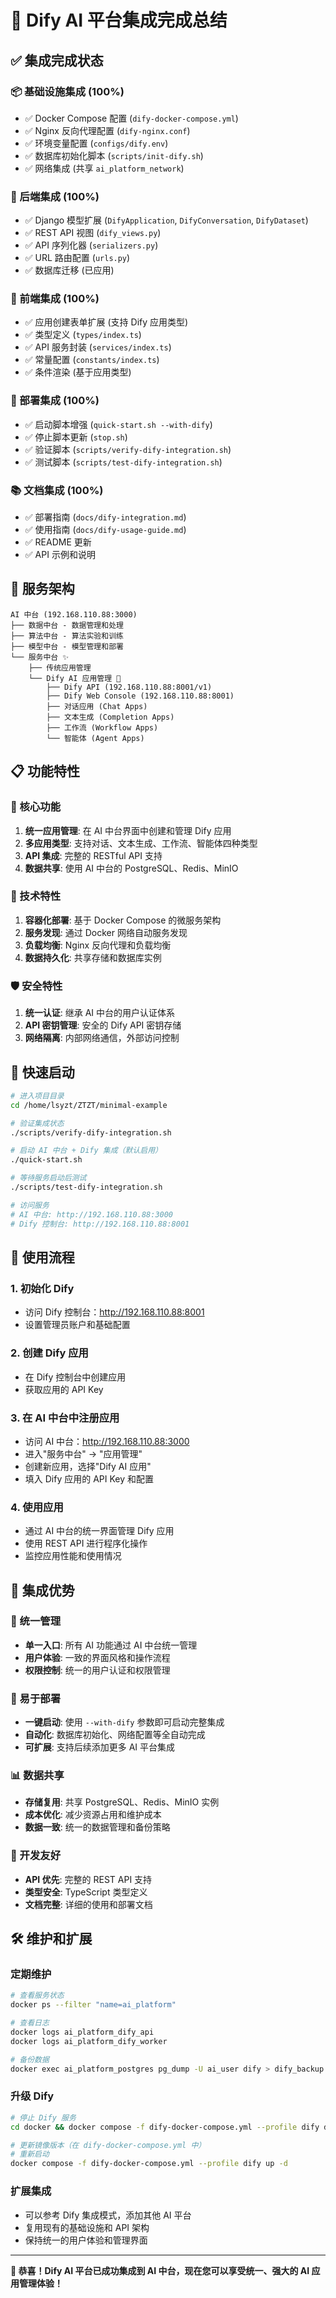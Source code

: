 # 🎉 Dify AI 平台集成完成总结

## ✅ 集成完成状态

### 📦 基础设施集成 (100%)
- ✅ Docker Compose 配置 (`dify-docker-compose.yml`)
- ✅ Nginx 反向代理配置 (`dify-nginx.conf`)
- ✅ 环境变量配置 (`configs/dify.env`)
- ✅ 数据库初始化脚本 (`scripts/init-dify.sh`)
- ✅ 网络集成 (共享 `ai_platform_network`)

### 🔧 后端集成 (100%)
- ✅ Django 模型扩展 (`DifyApplication`, `DifyConversation`, `DifyDataset`)
- ✅ REST API 视图 (`dify_views.py`)
- ✅ API 序列化器 (`serializers.py`)
- ✅ URL 路由配置 (`urls.py`)
- ✅ 数据库迁移 (已应用)

### 🎨 前端集成 (100%)
- ✅ 应用创建表单扩展 (支持 Dify 应用类型)
- ✅ 类型定义 (`types/index.ts`)
- ✅ API 服务封装 (`services/index.ts`)
- ✅ 常量配置 (`constants/index.ts`)
- ✅ 条件渲染 (基于应用类型)

### 🚀 部署集成 (100%)
- ✅ 启动脚本增强 (`quick-start.sh --with-dify`)
- ✅ 停止脚本更新 (`stop.sh`)
- ✅ 验证脚本 (`scripts/verify-dify-integration.sh`)
- ✅ 测试脚本 (`scripts/test-dify-integration.sh`)

### 📚 文档集成 (100%)
- ✅ 部署指南 (`docs/dify-integration.md`)
- ✅ 使用指南 (`docs/dify-usage-guide.md`)
- ✅ README 更新
- ✅ API 示例和说明

## 🔗 服务架构

```
AI 中台 (192.168.110.88:3000)
├── 数据中台 - 数据管理和处理
├── 算法中台 - 算法实验和训练
├── 模型中台 - 模型管理和部署
└── 服务中台 ✨
    ├── 传统应用管理
    └── Dify AI 应用管理 🤖
        ├── Dify API (192.168.110.88:8001/v1)
        ├── Dify Web Console (192.168.110.88:8001)
        ├── 对话应用 (Chat Apps)
        ├── 文本生成 (Completion Apps)
        ├── 工作流 (Workflow Apps)
        └── 智能体 (Agent Apps)
```

## 📋 功能特性

### 🎯 核心功能
1. **统一应用管理**: 在 AI 中台界面中创建和管理 Dify 应用
2. **多应用类型**: 支持对话、文本生成、工作流、智能体四种类型
3. **API 集成**: 完整的 RESTful API 支持
4. **数据共享**: 使用 AI 中台的 PostgreSQL、Redis、MinIO

### 🔧 技术特性
1. **容器化部署**: 基于 Docker Compose 的微服务架构
2. **服务发现**: 通过 Docker 网络自动服务发现
3. **负载均衡**: Nginx 反向代理和负载均衡
4. **数据持久化**: 共享存储和数据库实例

### 🛡️ 安全特性
1. **统一认证**: 继承 AI 中台的用户认证体系
2. **API 密钥管理**: 安全的 Dify API 密钥存储
3. **网络隔离**: 内部网络通信，外部访问控制

## 🚀 快速启动

```bash
# 进入项目目录
cd /home/lsyzt/ZTZT/minimal-example

# 验证集成状态
./scripts/verify-dify-integration.sh

# 启动 AI 中台 + Dify 集成（默认启用）
./quick-start.sh

# 等待服务启动后测试
./scripts/test-dify-integration.sh

# 访问服务
# AI 中台: http://192.168.110.88:3000
# Dify 控制台: http://192.168.110.88:8001
```

## 📖 使用流程

### 1. 初始化 Dify
- 访问 Dify 控制台：http://192.168.110.88:8001
- 设置管理员账户和基础配置

### 2. 创建 Dify 应用
- 在 Dify 控制台中创建应用
- 获取应用的 API Key

### 3. 在 AI 中台中注册应用
- 访问 AI 中台：http://192.168.110.88:3000
- 进入"服务中台" → "应用管理"
- 创建新应用，选择"Dify AI 应用"
- 填入 Dify 应用的 API Key 和配置

### 4. 使用应用
- 通过 AI 中台的统一界面管理 Dify 应用
- 使用 REST API 进行程序化操作
- 监控应用性能和使用情况

## 🎊 集成优势

### 🔄 统一管理
- **单一入口**: 所有 AI 功能通过 AI 中台统一管理
- **用户体验**: 一致的界面风格和操作流程
- **权限控制**: 统一的用户认证和权限管理

### 🚀 易于部署
- **一键启动**: 使用 `--with-dify` 参数即可启动完整集成
- **自动化**: 数据库初始化、网络配置等全自动完成
- **可扩展**: 支持后续添加更多 AI 平台集成

### 📊 数据共享
- **存储复用**: 共享 PostgreSQL、Redis、MinIO 实例
- **成本优化**: 减少资源占用和维护成本
- **数据一致**: 统一的数据管理和备份策略

### 🔧 开发友好
- **API 优先**: 完整的 REST API 支持
- **类型安全**: TypeScript 类型定义
- **文档完整**: 详细的使用和部署文档

## 🛠️ 维护和扩展

### 定期维护
```bash
# 查看服务状态
docker ps --filter "name=ai_platform"

# 查看日志
docker logs ai_platform_dify_api
docker logs ai_platform_dify_worker

# 备份数据
docker exec ai_platform_postgres pg_dump -U ai_user dify > dify_backup.sql
```

### 升级 Dify
```bash
# 停止 Dify 服务
cd docker && docker compose -f dify-docker-compose.yml --profile dify down

# 更新镜像版本（在 dify-docker-compose.yml 中）
# 重新启动
docker compose -f dify-docker-compose.yml --profile dify up -d
```

### 扩展集成
- 可以参考 Dify 集成模式，添加其他 AI 平台
- 复用现有的基础设施和 API 架构
- 保持统一的用户体验和管理界面

---

**🎉 恭喜！Dify AI 平台已成功集成到 AI 中台，现在您可以享受统一、强大的 AI 应用管理体验！**
